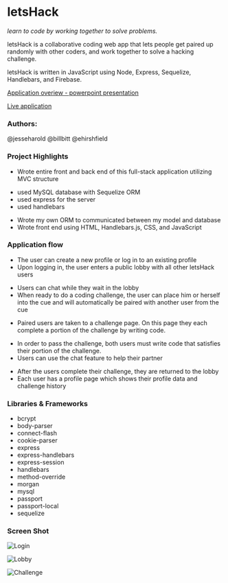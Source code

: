 # letsHack
*learn to code by working together to solve problems.*

letsHack is a collaborative coding web app that lets people get paired up randomly with other coders, and work together to solve a hacking challenge.

letsHack is written in JavaScript using Node, Express, Sequelize, Handlebars, and Firebase.

[Application overiew - powerpoint presentation](https://docs.google.com/presentation/d/1DJZedp5DKjjFjCM9r3zlsF3VLGBXBzzJzFoaZCIIs6s/edit?usp=sharing)

[Live application](https://polar-sea-42102.herokuapp.com/)

### Authors: 
@jesseharold
@billbitt
@ehirshfield

### Project Highlights

+ Wrote entire front and back end of this full-stack application utilizing MVC structure
 * used MySQL database with Sequelize ORM
 * used express for the server
 * used handlebars 
+ Wrote my own ORM to communicated between my model and database
+ Wrote front end using HTML, Handlebars.js, CSS, and JavaScript

### Application flow

+ The user can create a new profile or log in to an existing profile
+ Upon logging in, the user enters a public lobby with all other letsHack users
 * Users can chat while they wait in the lobby
 * When ready to do a coding challenge, the user can place him or herself into the cue and will automatically be paired with another user from the cue
+ Paired users are taken to a challenge page.  On this page they each complete a portion of the challenge by writing code.
 * In order to pass the challenge, both users must write code that satisfies their portion of the challenge.
 * Users can use the chat feature to help their partner
+ After the users complete their challenge, they are returned to the lobby
+ Each user has a profile page which shows their profile data and challenge history

### Libraries & Frameworks

+ bcrypt
+ body-parser
+ connect-flash
+ cookie-parser
+ express
+ express-handlebars
+ express-session
+ handlebars
+ method-override
+ morgan
+ mysql
+ passport
+ passport-local
+ sequelize

### Screen Shot
![Login](http://i.imgur.com/Ewl0l7M.png)

![Lobby](http://i.imgur.com/Ydi7XD0.png)

![Challenge](http://i.imgur.com/JNtKlyk.png)
